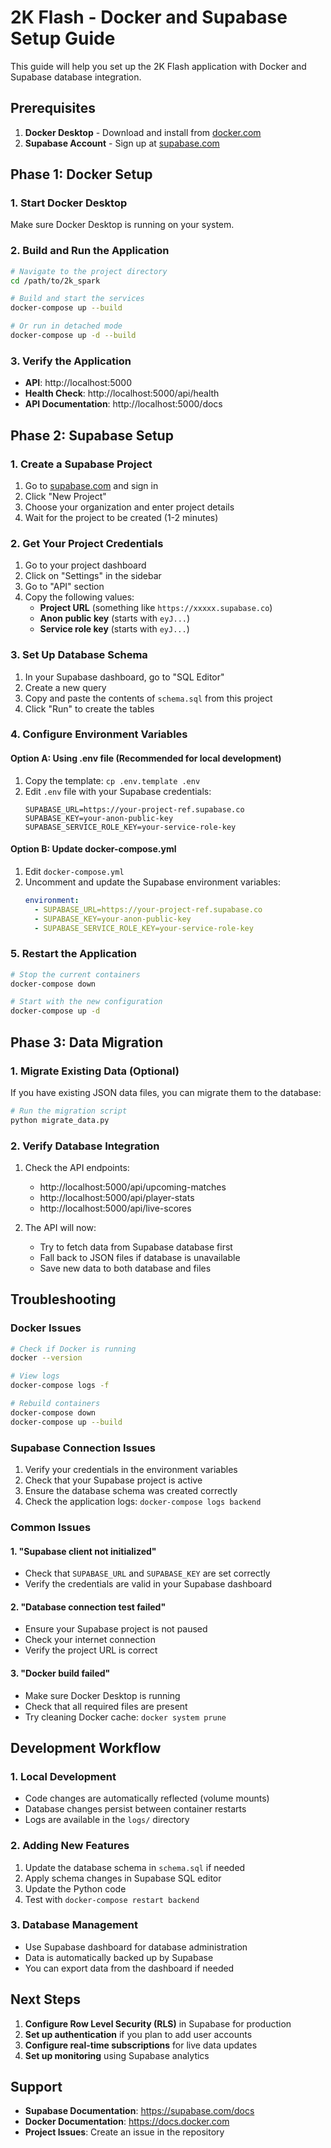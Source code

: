 # 2K Flash - Docker and Supabase Setup Guide

This guide will help you set up the 2K Flash application with Docker and Supabase database integration.

## Prerequisites

1. **Docker Desktop** - Download and install from [docker.com](https://www.docker.com/products/docker-desktop/)
2. **Supabase Account** - Sign up at [supabase.com](https://supabase.com)

## Phase 1: Docker Setup

### 1. Start Docker Desktop
Make sure Docker Desktop is running on your system.

### 2. Build and Run the Application
```bash
# Navigate to the project directory
cd /path/to/2k_spark

# Build and start the services
docker-compose up --build

# Or run in detached mode
docker-compose up -d --build
```

### 3. Verify the Application
- **API**: http://localhost:5000
- **Health Check**: http://localhost:5000/api/health
- **API Documentation**: http://localhost:5000/docs

## Phase 2: Supabase Setup

### 1. Create a Supabase Project
1. Go to [supabase.com](https://supabase.com) and sign in
2. Click "New Project"
3. Choose your organization and enter project details
4. Wait for the project to be created (1-2 minutes)

### 2. Get Your Project Credentials
1. Go to your project dashboard
2. Click on "Settings" in the sidebar
3. Go to "API" section
4. Copy the following values:
   - **Project URL** (something like `https://xxxxx.supabase.co`)
   - **Anon public key** (starts with `eyJ...`)
   - **Service role key** (starts with `eyJ...`)

### 3. Set Up Database Schema
1. In your Supabase dashboard, go to "SQL Editor"
2. Create a new query
3. Copy and paste the contents of `schema.sql` from this project
4. Click "Run" to create the tables

### 4. Configure Environment Variables

#### Option A: Using .env file (Recommended for local development)
1. Copy the template: `cp .env.template .env`
2. Edit `.env` file with your Supabase credentials:
   ```
   SUPABASE_URL=https://your-project-ref.supabase.co
   SUPABASE_KEY=your-anon-public-key
   SUPABASE_SERVICE_ROLE_KEY=your-service-role-key
   ```

#### Option B: Update docker-compose.yml
1. Edit `docker-compose.yml`
2. Uncomment and update the Supabase environment variables:
   ```yaml
   environment:
     - SUPABASE_URL=https://your-project-ref.supabase.co
     - SUPABASE_KEY=your-anon-public-key
     - SUPABASE_SERVICE_ROLE_KEY=your-service-role-key
   ```

### 5. Restart the Application
```bash
# Stop the current containers
docker-compose down

# Start with the new configuration
docker-compose up -d
```

## Phase 3: Data Migration

### 1. Migrate Existing Data (Optional)
If you have existing JSON data files, you can migrate them to the database:

```bash
# Run the migration script
python migrate_data.py
```

### 2. Verify Database Integration
1. Check the API endpoints:
   - http://localhost:5000/api/upcoming-matches
   - http://localhost:5000/api/player-stats
   - http://localhost:5000/api/live-scores

2. The API will now:
   - Try to fetch data from Supabase database first
   - Fall back to JSON files if database is unavailable
   - Save new data to both database and files

## Troubleshooting

### Docker Issues
```bash
# Check if Docker is running
docker --version

# View logs
docker-compose logs -f

# Rebuild containers
docker-compose down
docker-compose up --build
```

### Supabase Connection Issues
1. Verify your credentials in the environment variables
2. Check that your Supabase project is active
3. Ensure the database schema was created correctly
4. Check the application logs: `docker-compose logs backend`

### Common Issues

#### 1. "Supabase client not initialized"
- Check that `SUPABASE_URL` and `SUPABASE_KEY` are set correctly
- Verify the credentials are valid in your Supabase dashboard

#### 2. "Database connection test failed"
- Ensure your Supabase project is not paused
- Check your internet connection
- Verify the project URL is correct

#### 3. "Docker build failed"
- Make sure Docker Desktop is running
- Check that all required files are present
- Try cleaning Docker cache: `docker system prune`

## Development Workflow

### 1. Local Development
- Code changes are automatically reflected (volume mounts)
- Database changes persist between container restarts
- Logs are available in the `logs/` directory

### 2. Adding New Features
1. Update the database schema in `schema.sql` if needed
2. Apply schema changes in Supabase SQL editor
3. Update the Python code
4. Test with `docker-compose restart backend`

### 3. Database Management
- Use Supabase dashboard for database administration
- Data is automatically backed up by Supabase
- You can export data from the dashboard if needed

## Next Steps

1. **Configure Row Level Security (RLS)** in Supabase for production
2. **Set up authentication** if you plan to add user accounts
3. **Configure real-time subscriptions** for live data updates
4. **Set up monitoring** using Supabase analytics

## Support

- **Supabase Documentation**: https://supabase.com/docs
- **Docker Documentation**: https://docs.docker.com
- **Project Issues**: Create an issue in the repository
